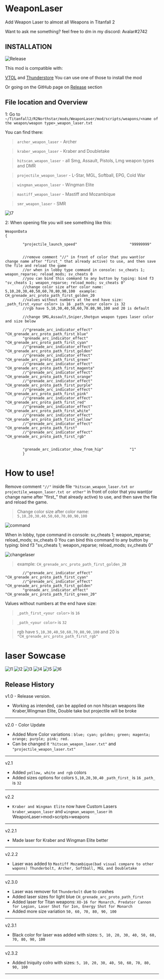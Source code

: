 # WeaponLaser
Add Weapon Laser to almost all Weapons in Titanfall 2

Want to ask me something? feel free to dm in my discord: Avalar#2742
## INSTALLATION
![Release](https://user-images.githubusercontent.com/37307454/152735835-2719edc2-7c3e-4615-9522-97f49684a823.png)

This mod is compatible with:

[VTOL](https://github.com/BigSpice/VTOL) and [Thunderstore](https://northstar.thunderstore.io/) You can use one of those to install the mod

Or going on the GitHub page on [Release](https://github.com/Strykus/WeaponLaser/releases) section 

## File location and Overview

1: Go to `~/Titanfall2/R2Northstar/mods/WeaponLaser/mod/scripts/weapons/<name of the weapon/weapon type>_weapon_laser.txt`

You can find there:

>`archer_weapon_laser` - Archer

>`kraber_weapon_laser` - Kraber and Doubletake

>`hitscan_weapon_laser` - all Smg, Assault, Pistols, Lmg weapon types and DMR

>`projectile_weapon_laser` - L-Star, MGL, Softball, EPG, Cold War 

>`wingman_weapon_laser` - Wingman Elite

>`mastiff_weapon_laser` - Mastiff and Mozambique

>`smr_weapon_laser` - SMR

![l7](https://user-images.githubusercontent.com/37307454/153056715-45371570-f04d-4b5e-928a-52f783abc704.gif)


2: When opening file you will see something like this: 

    WeaponData
    {

            "projectile_launch_speed"                        "99999999"

   
            //remove comment "//" in front of color that you want(or change name after "first_" that already active) to use, and then save the file and reload the game 
            //or when in lobby type command in console: sv_cheats 1; weapon_reparse; reload_mods; sv_cheats 0
            //you can bind this command to any button by typing: bind f3 "sv_cheats 1; weapon_reparse; reload_mods; sv_cheats 0"
            //change color size after color name: 5,10,20,30,40,50,60,70,80,90,100  example: CH_grenade_arc_proto_path_first_golden_20
            //values without numbers at the end have size: _path_first_<your color> is 16 _path_<your color> is 32
            //rgb have 5,10,30,40,50,60,70.80,90,100 and 20 is default
   
            //change SMG,Assault,Sniper,Shotgun weapon types laser color and size below
    
            //"grenade_arc_indicator_effect"                    "CH_grenade_arc_proto_path_first_blue"
            "grenade_arc_indicator_effect"                    "CH_grenade_arc_proto_path_first_cyan"
            //"grenade_arc_indicator_effect"                    "CH_grenade_arc_proto_path_first_golden"
            //"grenade_arc_indicator_effect"                    "CH_grenade_arc_proto_path_first_green"
            //"grenade_arc_indicator_effect"                    "CH_grenade_arc_proto_path_first_magenta"
            //"grenade_arc_indicator_effect"                    "CH_grenade_arc_proto_path_first_orange"
            //"grenade_arc_indicator_effect"                    "CH_grenade_arc_proto_path_first_purple"
            //"grenade_arc_indicator_effect"                    "CH_grenade_arc_proto_path_first_pink"
            //"grenade_arc_indicator_effect"                    "CH_grenade_arc_proto_path_first_red"
            //"grenade_arc_indicator_effect"                    "CH_grenade_arc_proto_path_first_white"
            //"grenade_arc_indicator_effect"                    "CH_grenade_arc_proto_path_first_yellow"
            //"grenade_arc_indicator_effect"                    "CH_grenade_arc_proto_path_first"
            //"grenade_arc_indicator_effect"                    "CH_grenade_arc_proto_path_first_rgb"


            "grenade_arc_indicator_show_from_hip"            "1"
            }


# How to use!

 Remove comment `"//"` inside file `"hitscan_weapon_laser.txt or projectile_weapon_laser.txt or other"` in front of color that you want(or change name after "first_" that already
 active) to use, and then save the file and reload the game.
> Change color size after color name: `5,10,20,30,40,50,60,70,80,90,100` 

![command](https://user-images.githubusercontent.com/37307454/153057185-7a8706fb-6a18-41e2-8500-6f6b8ba2d104.gif)

When in lobby, type command in console: sv_cheats 1; weapon_reparse; reload_mods; sv_cheats 0
 You can bind this command to any button by typing: bind f3 "sv_cheats 1; weapon_reparse; reload_mods; sv_cheats 0"

![changelaser](https://user-images.githubusercontent.com/37307454/153057465-0ba63d97-7692-4ef8-b368-87f0c9ac77e8.gif)

>example: `CH_grenade_arc_proto_path_first_golden_20`

            //"grenade_arc_indicator_effect"                    "CH_grenade_arc_proto_path_first_cyan"
            //"grenade_arc_indicator_effect"                    "CH_grenade_arc_proto_path_first_golden"
            "grenade_arc_indicator_effect"                    "CH_grenade_arc_proto_path_first_green_20"

 Values without numbers at the end have size: 

>`_path_first_<your color>` is `16`

>`_path_<your color>` is `32`

>rgb have `5,10,30,40,50,60,70,80,90,100` and 20 is `"CH_grenade_arc_proto_path_first_rgb"`



# laser Sowcase


![l1](https://user-images.githubusercontent.com/37307454/153057081-d1b9dcf9-c200-4d77-a2e0-b6d5db7ba8f5.gif)
![l2](https://user-images.githubusercontent.com/37307454/153056977-7039e983-97e3-49e3-bbd4-dc90d2e78efa.gif) 
![l3](https://user-images.githubusercontent.com/37307454/153056911-0c214e56-8157-41b6-8d4c-8a6134e36ec7.gif)
![l4](https://user-images.githubusercontent.com/37307454/153056871-9abef28c-3051-4e9b-b74f-b4ae86ddae41.gif)
![l5](https://user-images.githubusercontent.com/37307454/153056807-4556324e-653a-49df-8eb0-4a38508f32d3.gif)
![l6](https://user-images.githubusercontent.com/37307454/153056737-5503dec8-a8d2-4349-8f2b-4a2df455685f.gif)

## Release History
v1.0 - Release version. 
- Working as intended, can be applied on non hitscan weapons like Kraber,Wingman Elite, Double take but projectile will be broke
---------------------------------------

v2.0 - Color Update
- Added More Color variations : `blue; cyan; golden; green; magenta; orange; purple; pink; red.`
- Can be changed it `"hitscan_weapon_laser.txt"` and `"projectile_weapon_laser.txt"`
---------------------------------------
v2.1
- Added `yellow, white and rgb` colors
- Added sizes options for colors `5,10,20,30,40` `_path_first_` is `16` `_path_` is `32`
---------------------------------------
v2.2
- `Kraber and Wingman Elite` now have Custom Lasers `kraber_weapon_laser` and `wingman_weapon_laser` in WeaponLaser>mod>scripts>weapons
---------------------------------------
v2.2.1
- Made laser for Kraber and Wingman Elite better
---------------------------------------
v2.2.2
- Laser was added to `Mastiff Mozambique(bad visual compare to other wapons) Thunderbolt, Archer, Softball, MGL and Doubletake`

---------------------------------------
v2.3.0
- Laser was remover fot `Thunderbolt` due to crashes
- Added laser sizes for light blue `CH_grenade_arc_proto_path_first`
- Added laser for Titan weapons: `XO-16 for Monarch, Predator Cannon for Legion, Laser Shot for Ion, Energy Shot for Monarch`
- Added more size variation `50, 60, 70, 80, 90, 100`
---------------------------------------
v2.3.1
- Black color for laser was added with sizes: `5, 10, 20, 30, 40, 50, 60, 70, 80, 90, 100`
---------------------------------------
v2.3.2
- Added Iniquity colro with sizes: `5, 10, 20, 30, 40, 50, 60, 70, 80, 90, 100`
---------------------------------------